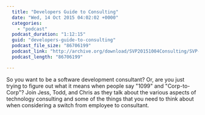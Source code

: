 ```yaml
---
  title: "Developers Guide to Consulting"
  date: "Wed, 14 Oct 2015 04:02:02 +0000"
  categories: 
    - "podcast"
  podcast_duration: "1:12:15"
  guid: "developers-guide-to-consulting"
  podcast_file_size: "86706199"
  podcast_link: "http://archive.org/download/SVP20151004Consulting/SVP-20151004-Consulting.mp3"
  podcast_length: "86706199"

---
```

So you want to be a software development consultant? Or, are you just trying to figure out what it means when people say "1099" and "Corp-to-Corp"? Join Jess, Todd, and Chris as they talk about the various aspects of technology consulting and some of the things that you need to think about when considering a switch from employee to consultant.